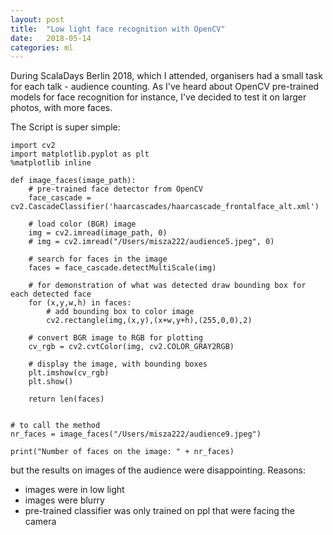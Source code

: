 ```yaml
---
layout: post
title:  "Low light face recognition with OpenCV"
date:   2018-05-14
categories: ml
---
```


During ScalaDays Berlin 2018, which I attended, organisers had a small task for each talk - audience counting. As I've heard about OpenCV pre-trained models for face recognition for instance, I've decided to test it on larger photos, with more faces.

The Script is super simple:

```
import cv2             
import matplotlib.pyplot as plt                        
%matplotlib inline                               

def image_faces(image_path):
    # pre-trained face detector from OpenCV
    face_cascade = cv2.CascadeClassifier('haarcascades/haarcascade_frontalface_alt.xml')

    # load color (BGR) image
    img = cv2.imread(image_path, 0)
    # img = cv2.imread("/Users/misza222/audience5.jpeg", 0)

    # search for faces in the image
    faces = face_cascade.detectMultiScale(img)

    # for demonstration of what was detected draw bounding box for each detected face
    for (x,y,w,h) in faces:
        # add bounding box to color image
        cv2.rectangle(img,(x,y),(x+w,y+h),(255,0,0),2)

    # convert BGR image to RGB for plotting
    cv_rgb = cv2.cvtColor(img, cv2.COLOR_GRAY2RGB)

    # display the image, with bounding boxes
    plt.imshow(cv_rgb)
    plt.show()

    return len(faces)


# to call the method
nr_faces = image_faces("/Users/misza222/audience9.jpeg")

print("Number of faces on the image: " + nr_faces)
```

but the results on images of the audience were disappointing. Reasons:

 - images were in low light
 - images were blurry
 - pre-trained classifier was only trained on ppl that were facing the camera
